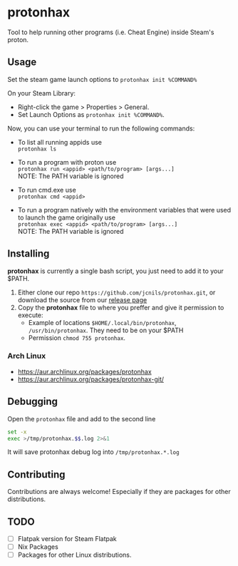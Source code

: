 # protonhax

Tool to help running other programs (i.e. Cheat Engine) inside Steam's proton.

## Usage
Set the steam game launch options to `protonhax init %COMMAND%`

On your Steam Library:
- Right-click the game > Properties > General.
- Set Launch Options as `protonhax init %COMMAND%`.

Now, you can use your terminal to run the following commands:

- To list all running appids use\
`protonhax ls`

- To run a program with proton use\
`protonhax run <appid> <path/to/program> [args...]`\
NOTE: The PATH variable is ignored

- To run cmd.exe use\
`protonhax cmd <appid>`

- To run a program natively with the environment variables that were used to launch the game originally use\
`protonhax exec <appid> <path/to/program> [args...]`\
NOTE: The PATH variable is ignored

## Installing

**protonhax** is currently a single bash script, you just need to add it to your $PATH. 

1. Either clone our repo `https://github.com/jcnils/protonhax.git`, or download the source from our [release page](https://github.com/jcnils/protonhax/releases)
2. Copy the **protonhax** file to where you preffer and give it permission to execute:
    - Example of locations `$HOME/.local/bin/protonhax`, `/usr/bin/protonhax`. They need to be on your $PATH
    - Permission `chmod 755 protonhax`.

### Arch Linux
- https://aur.archlinux.org/packages/protonhax
- https://aur.archlinux.org/packages/protonhax-git/

## Debugging

Open the `protonhax` file and add to the second line
```sh
set -x
exec >/tmp/protonhax.$$.log 2>&1
```
It will save protonhax debug log into `/tmp/protonhax.*.log`

## Contributing
Contributions are always welcome! Especially if they are packages for other distributions.

## TODO

- [ ] Flatpak version for Steam Flatpak
- [ ] Nix Packages
- [ ] Packages for other Linux distributions.
